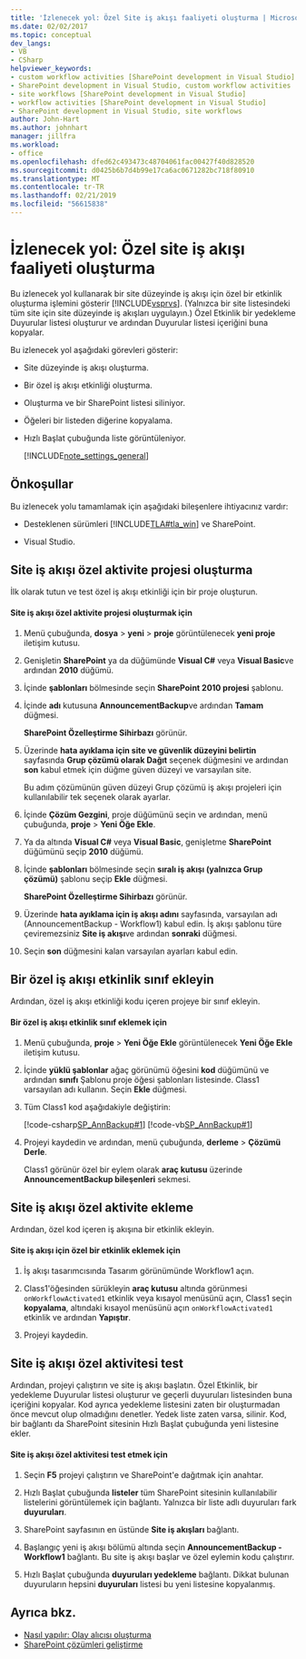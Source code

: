 ```yaml
---
title: 'İzlenecek yol: Özel Site iş akışı faaliyeti oluşturma | Microsoft Docs'
ms.date: 02/02/2017
ms.topic: conceptual
dev_langs:
- VB
- CSharp
helpviewer_keywords:
- custom workflow activities [SharePoint development in Visual Studio]
- SharePoint development in Visual Studio, custom workflow activities
- site workflows [SharePoint development in Visual Studio]
- workflow activities [SharePoint development in Visual Studio]
- SharePoint development in Visual Studio, site workflows
author: John-Hart
ms.author: johnhart
manager: jillfra
ms.workload:
- office
ms.openlocfilehash: dfed62c493473c48704061fac00427f40d828520
ms.sourcegitcommit: d0425b6b7d4b99e17ca6ac0671282bc718f80910
ms.translationtype: MT
ms.contentlocale: tr-TR
ms.lasthandoff: 02/21/2019
ms.locfileid: "56615838"
---
```

# <a name="walkthrough-create-a-custom-site-workflow-activity"></a>İzlenecek yol: Özel site iş akışı faaliyeti oluşturma
  Bu izlenecek yol kullanarak bir site düzeyinde iş akışı için özel bir etkinlik oluşturma işlemini gösterir [!INCLUDE[vsprvs](../sharepoint/includes/vsprvs-md.md)]. (Yalnızca bir site listesindeki tüm site için site düzeyinde iş akışları uygulayın.) Özel Etkinlik bir yedekleme Duyurular listesi oluşturur ve ardından Duyurular listesi içeriğini buna kopyalar.

 Bu izlenecek yol aşağıdaki görevleri gösterir:

- Site düzeyinde iş akışı oluşturma.

- Bir özel iş akışı etkinliği oluşturma.

- Oluşturma ve bir SharePoint listesi siliniyor.

- Öğeleri bir listeden diğerine kopyalama.

- Hızlı Başlat çubuğunda liste görüntüleniyor.

  [!INCLUDE[note_settings_general](../sharepoint/includes/note-settings-general-md.md)]

## <a name="prerequisites"></a>Önkoşullar
 Bu izlenecek yolu tamamlamak için aşağıdaki bileşenlere ihtiyacınız vardır:

-   Desteklenen sürümleri [!INCLUDE[TLA#tla_win](../sharepoint/includes/tlasharptla-win-md.md)] ve SharePoint.

-   Visual Studio.

## <a name="create-a-site-workflow-custom-activity-project"></a>Site iş akışı özel aktivite projesi oluşturma
 İlk olarak tutun ve test özel iş akışı etkinliği için bir proje oluşturun.

#### <a name="to-create-a-site-workflow-custom-activity-project"></a>Site iş akışı özel aktivite projesi oluşturmak için

1.  Menü çubuğunda, **dosya** > **yeni** > **proje** görüntülenecek **yeni proje** iletişim kutusu.

2.  Genişletin **SharePoint** ya da düğümünde **Visual C#** veya **Visual Basic**ve ardından **2010** düğümü.

3.  İçinde **şablonları** bölmesinde seçin **SharePoint 2010 projesi** şablonu.

4.  İçinde **adı** kutusuna **AnnouncementBackup**ve ardından **Tamam** düğmesi.

     **SharePoint Özelleştirme Sihirbazı** görünür.

5.  Üzerinde **hata ayıklama için site ve güvenlik düzeyini belirtin** sayfasında **Grup çözümü olarak Dağıt** seçenek düğmesini ve ardından **son** kabul etmek için düğme güven düzeyi ve varsayılan site.

     Bu adım çözümünün güven düzeyi Grup çözümü iş akışı projeleri için kullanılabilir tek seçenek olarak ayarlar.

6.  İçinde **Çözüm Gezgini**, proje düğümünü seçin ve ardından, menü çubuğunda, **proje** > **Yeni Öğe Ekle**.

7.  Ya da altında **Visual C#** veya **Visual Basic**, genişletme **SharePoint** düğümünü seçip **2010** düğümü.

8.  İçinde **şablonları** bölmesinde seçin **sıralı iş akışı (yalnızca Grup çözümü)** şablonu seçip **Ekle** düğmesi.

     **SharePoint Özelleştirme Sihirbazı** görünür.

9. Üzerinde **hata ayıklama için iş akışı adını** sayfasında, varsayılan adı (AnnouncementBackup - Workflow1) kabul edin. İş akışı şablonu türe çeviremezsiniz **Site iş akışı**ve ardından **sonraki** düğmesi.

10. Seçin **son** düğmesini kalan varsayılan ayarları kabul edin.

## <a name="add-a-custom-workflow-activity-class"></a>Bir özel iş akışı etkinlik sınıf ekleyin
 Ardından, özel iş akışı etkinliği kodu içeren projeye bir sınıf ekleyin.

#### <a name="to-add-a-custom-workflow-activity-class"></a>Bir özel iş akışı etkinlik sınıf eklemek için

1.  Menü çubuğunda, **proje** > **Yeni Öğe Ekle** görüntülenecek **Yeni Öğe Ekle** iletişim kutusu.

2.  İçinde **yüklü şablonlar** ağaç görünümü öğesini **kod** düğümünü ve ardından **sınıfı** Şablonu proje öğesi şablonları listesinde. Class1 varsayılan adı kullanın. Seçin **Ekle** düğmesi.

3.  Tüm Class1 kod aşağıdakiyle değiştirin:

     [!code-csharp[SP_AnnBackup#1](../sharepoint/codesnippet/CSharp/announcementbackup/class1.cs#1)]
     [!code-vb[SP_AnnBackup#1](../sharepoint/codesnippet/VisualBasic/announcementbackupvb/class1.vb#1)]

4.  Projeyi kaydedin ve ardından, menü çubuğunda, **derleme** > **Çözümü Derle**.

     Class1 görünür özel bir eylem olarak **araç kutusu** üzerinde **AnnouncementBackup bileşenleri** sekmesi.

## <a name="add-the-custom-activity-to-the-site-workflow"></a>Site iş akışı özel aktivite ekleme
 Ardından, özel kod içeren iş akışına bir etkinlik ekleyin.

#### <a name="to-add-a-custom-activity-to-the-site-workflow"></a>Site iş akışı için özel bir etkinlik eklemek için

1.  İş akışı tasarımcısında Tasarım görünümünde Workflow1 açın.

2.  Class1'öğesinden sürükleyin **araç kutusu** altında görünmesi `onWorkflowActivated1` etkinlik veya kısayol menüsünü açın, Class1 seçin **kopyalama**, altındaki kısayol menüsünü açın `onWorkflowActivated1` etkinlik ve ardından **Yapıştır**.

3.  Projeyi kaydedin.

## <a name="test-the-site-workflow-custom-activity"></a>Site iş akışı özel aktivitesi test
 Ardından, projeyi çalıştırın ve site iş akışı başlatın. Özel Etkinlik, bir yedekleme Duyurular listesi oluşturur ve geçerli duyuruları listesinden buna içeriğini kopyalar. Kod ayrıca yedekleme listesini zaten bir oluşturmadan önce mevcut olup olmadığını denetler. Yedek liste zaten varsa, silinir. Kod, bir bağlantı da SharePoint sitesinin Hızlı Başlat çubuğunda yeni listesine ekler.

#### <a name="to-test-the-site-workflow-custom-activity"></a>Site iş akışı özel aktivitesi test etmek için

1.  Seçin **F5** projeyi çalıştırın ve SharePoint'e dağıtmak için anahtar.

2.  Hızlı Başlat çubuğunda **listeler** tüm SharePoint sitesinin kullanılabilir listelerini görüntülemek için bağlantı. Yalnızca bir liste adlı duyuruları fark **duyuruları**.

3.  SharePoint sayfasının en üstünde **Site iş akışları** bağlantı.

4.  Başlangıç yeni iş akışı bölümü altında seçin **AnnouncementBackup - Workflow1** bağlantı. Bu site iş akışı başlar ve özel eylemin kodu çalıştırır.

5.  Hızlı Başlat çubuğunda **duyuruları yedekleme** bağlantı. Dikkat bulunan duyuruların hepsini **duyuruları** listesi bu yeni listesine kopyalanmış.

## <a name="see-also"></a>Ayrıca bkz.
- [Nasıl yapılır: Olay alıcısı oluşturma](../sharepoint/how-to-create-an-event-receiver.md)
- [SharePoint çözümleri geliştirme](../sharepoint/developing-sharepoint-solutions.md)
